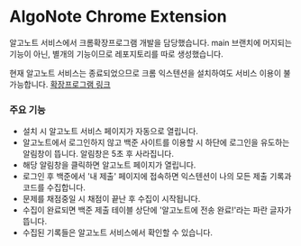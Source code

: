 # AlgoNote Chrome Extension
알고노트 서비스에서 크롬확장프로그램 개발을 담당했습니다.
main 브랜치에 머지되는 기능이 아닌, 별개의 기능이므로 레포지토리를 따로 생성했습니다.

현재 알고노트 서비스는 종료되었으므로 크롬 익스텐션을 설치하여도 서비스 이용이 불가능합니다.
[확장프로그램 링크](https://chromewebstore.google.com/detail/%EC%95%8C%EA%B3%A0%EB%85%B8%ED%8A%B8-algonote/jjejbifejcmbnabfpopimjabliklkfbg)

### 주요 기능
- 설치 시 알고노트 서비스 페이지가 자동으로 열립니다.
- 알고노트에서 로그인하지 않고 백준 사이트를 이용할 시 하단에 로그인을 유도하는 알림창이 뜹니다. 알림창은 5초 후 사라집니다.
- 해당 알림창을 클릭하면 알고노트 페이지가 열립니다.
- 로그인 후 백준에서 '내 제출' 페이지에 접속하면 익스텐션이 나의 모든 제출 기록과 코드를 수집합니다.
- 문제를 채점중일 시 채점이 끝난 후 수집이 시작됩니다.
- 수집이 완료되면 백준 제출 테이블 상단에 '알고노트에 전송 완료!'라는 파란 글자가 뜹니다.
- 수집된 기록들은 알고노트 서비스에서 확인할 수 있습니다.
